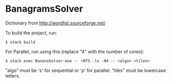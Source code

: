 # BanagramsSolver
Dictionary from http://wordlist.sourceforge.net/

To build the project, run:

```$ stack build```

For Parallel, run using this (replace "4" with the number of cores):

  ```$ stack exec BananaSolver-exe -- +RTS -ls -N4 -- <algo> <tiles>```

"algo" must be 's' for sequential or 'p' for parallel. "tiles" must be lowercase letters.
